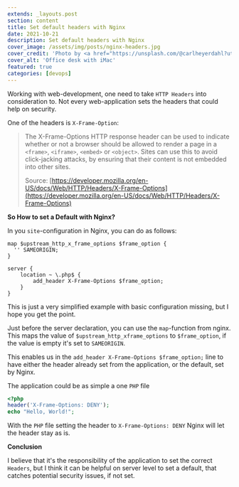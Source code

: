 ```yaml
---
extends: _layouts.post
section: content
title: Set default headers with Nginx
date: 2021-10-21
description: Set default headers with Nginx
cover_image: /assets/img/posts/nginx-headers.jpg
cover_credit: 'Photo by <a href="https://unsplash.com/@carlheyerdahl?utm_source=unsplash&utm_medium=referral&utm_content=creditCopyText">Carl Heyerdahl</a> on <a href="https://unsplash.com/s/photos/website?utm_source=unsplash&utm_medium=referral&utm_content=creditCopyText">Unsplash</a>'
cover_alt: 'Office desk with iMac'
featured: true
categories: [devops]
---
```


Working with web-development, one need to take `HTTP Headers` into consideration to. Not every web-application sets the headers that could help on security.

One of the headers is `X-Frame-Option`:

> The X-Frame-Options HTTP response header can be used to indicate whether or not a browser should be
> allowed to render a page in a `<frame>`, `<iframe>`, `<embed>` or `<object>`. Sites can use this to avoid
> click-jacking attacks, by ensuring that their content is not embedded into other sites.
>
> Source: [https://developer.mozilla.org/en-US/docs/Web/HTTP/Headers/X-Frame-Options](https://developer.mozilla.org/en-US/docs/Web/HTTP/Headers/X-Frame-Options)

**So How to set a Default with Nginx?**

In you `site`-configuration in Nginx, you can do as follows:

```apacheconf
map $upstream_http_x_frame_options $frame_option {
  '' SAMEORIGIN;
}

server {
    location ~ \.php$ {
        add_header X-Frame-Options $frame_option;
    }
}
```

This is just a very simplified example with basic configuration missing, but I hope you get the point.

Just before the server declaration, you can use the `map`-function from nginx. This maps the
value of `$upstream_http_xframe_options` to `$frame_option`, if the value is empty it's set to `SAMEORIGIN`.

This enables us in the `add_header X-Frame-Options $frame_option;` line to have either the header already set from the
application, or the default, set by Nginx.

The application could be as simple a one `PHP` file

```php 
<?php
header('X-Frame-Options: DENY');
echo "Hello, World!";
```

With the `PHP` file setting the header to `X-Frame-Options: DENY` Nginx will let the header stay as is.

**Conclusion**

I believe that it's the responsibility of the application to set the correct `Headers`, but I think it can be helpful
on server level to set a default, that catches potential security issues, if not set.
